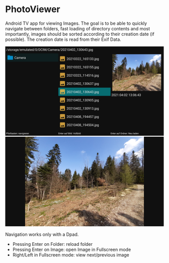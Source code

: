 # PhotoViewer
Android TV app for viewing Images.
The goal is to be able to quickly navigate between folders, fast loading of directory contents and most importantly, images should be sorted according to their creation date (if possible). The creation date is read from their Exif Data.

![Image](./Screenshots/Screenshot_1.png "Image Browser")
![Image](./Screenshots/Screenshot_2.png "Fullscreen mode")

Navigation works only with a Dpad.
- Pressing Enter on Folder: reload folder
- Pressing Enter on Image: open Image in Fullscreen mode
- Right/Left in Fullscreen mode: view next/previous image